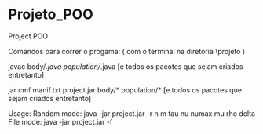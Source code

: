 # Projeto_POO
Project POO

Comandos para correr o progama:
( com o terminal na diretoria \projeto )

javac body/*.java population/*.java [e todos os pacotes que sejam criados entretanto]

jar cmf manif.txt project.jar body/* population/* [e todos os pacotes que sejam criados entretanto]

Usage:
Random mode: java -jar project.jar -r n m tau nu numax mu rho delta
File mode: java -jar project.jar -f <infile>
